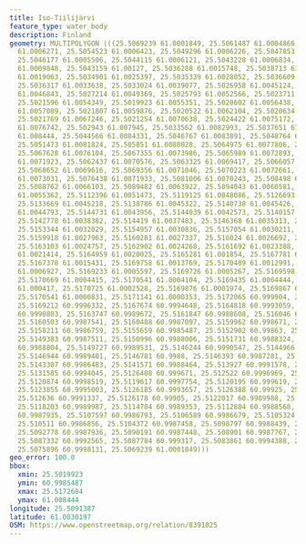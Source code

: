 ```yaml
---
title: Iso-Tiilijärvi
feature_type: water_body
description: Finland
geometry: MULTIPOLYGON (((25.5069239 61.0001849, 25.5061487 61.0004866, 25.5058131
  61.0006271, 25.5054523 61.0006423, 25.5049296 61.0006226, 25.5047853 61.0005537,
  25.5046177 61.0005506, 25.5044115 61.0006121, 25.5043228 61.0006834, 25.5042216
  61.0009848, 25.5043159 61.00127, 25.5036288 61.0015748, 25.5038713 61.0016749, 25.5038275
  61.0019063, 25.5034901 61.0025397, 25.5035339 61.0028052, 25.5036609 61.0030706,
  25.5036317 61.0033638, 25.5033024 61.0039077, 25.5026958 61.0045124, 25.5027086
  61.0046843, 25.5027214 61.0049369, 25.5025793 61.0052566, 25.5023711 61.0053941,
  25.5021596 61.0054349, 25.5019923 61.0055351, 25.5020602 61.0056438, 25.5021806
  61.0057089, 25.5021807 61.0059876, 25.5020522 61.0062104, 25.5020634 61.0065167,
  25.5021769 61.0067246, 25.5021254 61.0070638, 25.5024422 61.0075172, 25.5027808
  61.0076742, 25.502943 61.007945, 25.5033562 61.0082993, 25.5037651 61.0084037, 25.5042742
  61.008444, 25.5044566 61.0084331, 25.5046767 61.0083891, 25.5048764 61.0083403,
  25.5051473 61.0081824, 25.505851 61.0080028, 25.5064975 61.0077806, 25.5067218 61.007713,
  25.5067628 61.0076104, 25.5067355 61.0073986, 25.5065989 61.0072893, 25.5062426
  61.0071923, 25.5062437 61.0070576, 25.5063325 61.0069417, 25.5066057 61.0069186,
  25.5068652 61.0069616, 25.5069356 61.0071046, 25.5070223 61.0072661, 25.5073444
  61.0073031, 25.5076438 61.0071933, 25.5081006 61.0070243, 25.508498 61.0068381,
  25.5088762 61.0066103, 25.5089482 61.0063922, 25.5094043 61.0060581, 25.5101798
  61.0055362, 25.5112396 61.0051473, 25.5119125 61.0048086, 25.5126693 61.0045263,
  25.5133669 61.0045218, 25.5138786 61.0045322, 25.5140738 61.0045426, 25.5144351
  61.0044793, 25.5144731 61.0043956, 25.5144039 61.0042573, 25.5140157 61.0042429,
  25.5142778 61.0038382, 25.514419 61.0037483, 25.5146368 61.0035313, 25.5150353 61.0034049,
  25.5153344 61.0032029, 25.5154957 61.0030836, 25.5157054 61.0030211, 25.515895 61.0029409,
  25.5159918 61.0027963, 25.5160281 61.0027337, 25.516024 61.0026692, 25.5161813 61.0025558,
  25.5163103 61.0024757, 25.5162902 61.0024268, 25.5161692 61.0023388, 25.5162499
  61.0021414, 25.5164959 61.0020025, 25.5165281 61.001854, 25.5167781 61.0015803,
  25.5167378 61.0015431, 25.5169758 61.0013769, 25.5170489 61.0012991, 25.5169516
  61.0006927, 25.5169233 61.0005597, 25.5169726 61.0005267, 25.5169598 61.0004686,
  25.5170669 61.0004415, 25.5170541 61.0004104, 25.5169435 61.0004444, 25.5168991
  61.000417, 25.5170725 61.0002528, 25.5169876 61.0001974, 25.5169867 61.0001162,
  25.5170541 61.0000831, 25.5171141 61.0000353, 25.5172065 60.999904, 25.5172684 60.9997267,
  25.5169212 60.9996332, 25.5167674 60.9994648, 25.5164818 60.9993059, 25.5164313
  60.9990803, 25.5163747 60.9989672, 25.5161847 60.9988608, 25.516046 60.9988092,
  25.5160503 60.9987541, 25.5160488 60.9987097, 25.5159962 60.998671, 25.5159196 60.9986681,
  25.5158211 60.9986759, 25.5155659 60.9985487, 25.5152902 60.99863, 25.5148621 60.9985958,
  25.5149383 60.9987511, 25.5150996 60.9988006, 25.5151731 60.9988324, 25.5151575
  60.9988804, 25.5149727 60.9989531, 25.5146244 60.9990547, 25.5144966 60.9990099,
  25.5146944 60.9989401, 25.5146781 60.9988, 25.5146393 60.9987281, 25.5145467 60.9986498,
  25.5143307 60.9986483, 25.5141571 60.9988464, 25.513927 60.9991578, 25.5136834 60.9992747,
  25.5131585 60.9994045, 25.5126408 60.999671, 25.512522 60.9996969, 25.5122938 60.9998105,
  25.5120874 60.9998519, 25.5119617 60.9997754, 25.5120195 60.999619, 25.512137 60.9995546,
  25.5123855 60.9995003, 25.5126185 60.9993657, 25.5126388 60.99925, 25.5125742 60.9992036,
  25.512636 60.9991337, 25.5126178 60.99905, 25.5122017 60.9989988, 25.5120621 60.9990155,
  25.5118203 60.9989987, 25.5114784 60.9989353, 25.5112884 60.9988568, 25.5112564
  60.9987935, 25.5107597 60.9986793, 25.5106589 60.9986679, 25.5105324 60.9986586,
  25.510511 60.9986856, 25.5104372 60.9987458, 25.5098797 60.9988439, 25.5094785 60.9988719,
  25.5092778 60.9987936, 25.5090191 60.9987448, 25.508901 60.9987767, 25.5088673 60.9988635,
  25.5087332 60.9992565, 25.5087784 60.999317, 25.5083861 60.9994388, 25.5081252 60.9995614,
  25.5075896 60.9998131, 25.5069239 61.0001849)))
geo_error: 100.0
bbox:
  xmin: 25.5019923
  ymin: 60.9985487
  xmax: 25.5172684
  ymax: 61.008444
longitude: 25.5091387
latitude: 61.0030197
OSM: https://www.openstreetmap.org/relation/8391025
---
```

